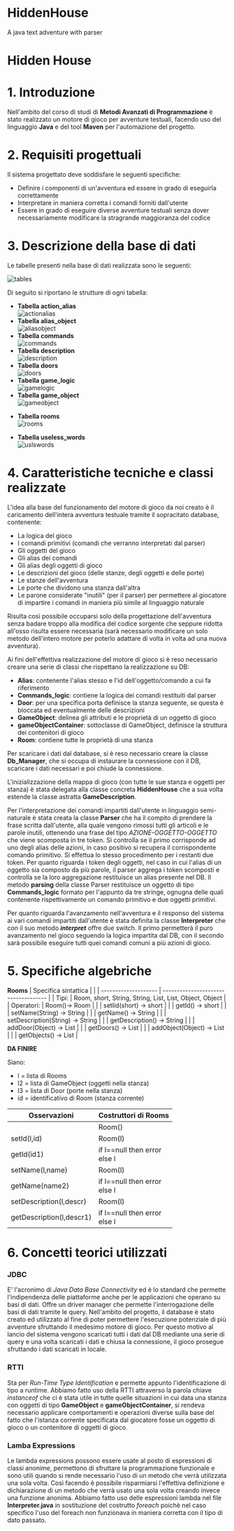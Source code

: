 # HiddenHouse
A java text adventure with parser

# Hidden House

# 1. Introduzione
Nell'ambito del corso di studi di **Metodi Avanzati di Programmazione** è stato realizzato un motore di gioco per avventure testuali, facendo uso del linguaggio **Java** e del tool **Maven** per l'automazione del progetto.

# 2. Requisiti progettuali
Il sistema progettato deve soddisfare le seguenti specifiche:
* Definire i componenti di un'avventura ed essere in grado di eseguirla correttamente
* Interpretare in maniera corretta i comandi forniti dall'utente
* Essere in grado di eseguire diverse avventure testuali senza dover necessariamente modificare la stragrande maggioranza 
del codice

# 3. Descrizione della base di dati
Le tabelle presenti nella base di dati realizzata sono le seguenti:

![tables](doc/db_tables.png)

Di seguito si riportano le strutture di ogni tabella:
+ **Tabella action_alias** <br>![actionalias](doc/action_alias.png)
+ **Tabella alias_object** <br>![aliasobject](doc/alias_object.png)
+ **Tabella commands** <br>![commands](doc/commands.png)
+ **Tabella description** <br>![description](doc/description.png)
+ **Tabella doors** <br>![doors](doc/doors.png)
+ **Tabella game_logic** <br>![gamelogic](doc/game_logic.png)
+ **Tabella game_object** <br>![gameobject](doc/game_object.png)
* **Tabella rooms** <br>![rooms](doc/rooms.png)
+ **Tabella useless_words** <br>![uslswords](doc/useless_words.png)

# 4. Caratteristiche tecniche e classi realizzate
L'idea alla base del funzionamento del motore di gioco da noi creato è il caricamento dell'intera avventura testuale tramite il sopracitato database, contenente:
* La logica del gioco
* I comandi primitivi (comandi che verranno interpretati dal parser)
* Gli oggetti del gioco
* Gli alias dei comandi 
* Gli alias degli oggetti di gioco
* Le descrizioni del gioco (delle stanze, degli oggetti e delle porte)
* Le stanze dell'avventura
* Le porte che dividono una stanza dall'altra
* Le parone considerate "inutili" (per il parser) per permettere al giocatore di impartire i comandi in maniera più simile al linguaggio naturale

Risulta così possibile occuparsi solo della progettazione dell'avventura senza badare troppo alla modifica del codice sorgente che seppure ridotta all'osso risulta essere necessaria (sarà necessario modificare un solo metodo dell'intero motore per poterlo adattare di volta in volta ad una nuova avventura).

Ai fini dell'effettiva realizzazione del motore di gioco si è reso necessario creare una serie di classi che rispettano la realizzazione su DB:
+ **Alias**: contenente l'alias stesso e l'id dell'oggetto/comando a cui fa riferimento
+ **Commands_logic**: contiene la logica dei comandi restituiti dal parser
+ **Door**:  per una specifica porta definisce la stanza seguente, se questa è bloccata ed eventualmente delle descrizioni
+ **GameObject**: delinea gli attributi e le proprietà di un oggetto di gioco
+ **gameObjectContainer**: sottoclasse di GameObject, definisce la struttura dei contenitori di gioco
+ **Room**: contiene tutte le proprietà di una stanza

Per scaricare i dati dal database, si è reso necessario creare la classe **Db_Manager**, che si occupa di instaurare la connessione con il DB, scaricare i dati necessari e poi chiude la connessione.

L'inizializzazione della mappa di gioco (con tutte le sue stanza e oggetti per stanza) è stata delegata alla classe concreta **HiddenHouse** che a sua volta estende la classe astratta **GameDescription**.

Per l'interpretazione dei comandi impartiti dall'utente in linguaggio semi-naturale è stata creata la classe **Parser** che ha il compito di prendere la frase scritta dall'utente, alla quale vengono rimossi tutti gli articoli e le parole inutili, ottenendo una frase del tipo _AZIONE-OGGETTO-OGGETTO_ che viene scomposta in tre token. Si controlla se il primo corrisponde ad uno degli alias delle azioni, in caso positivo si recupera il corrispondente comando primitivo. Si effettua lo stesso procedimento per i restanti due token. Per quanto riguarda i token degli oggetti, nel caso in cui l'alias di un oggetto sia composto da più parole, il parser aggrega i token scomposti e controlla se la loro aggregazione restituisce un alias presente nel DB. Il metodo **parsing** della classe Parser restituisce un oggetto di tipo **Commands_logic** formato per l'appunto da tre stringe, ognugna delle quali contenente rispettivamente un comando primitivo e due oggetti primitivi.

Per quanto riguarda l'avanzamento nell'avventura e il responso del sistema ai vari comandi impartiti dall'utente è stata definita la classe **Interpreter** che con il suo metodo **_interpret_** offre due switch. Il primo permetterà il puro avanzamento nel gioco seguendo la logica impartita dal DB, con il secondo sarà possibile eseguire tutti quei comandi comuni a più azioni di gioco.

# 5. Specifiche algebriche
**Rooms**
| Specifica sintattica |                                      |
| -------------------- | ------------------------------------ |
| Tipi:                | Room, short, String, String, List, List, Object, Object         |
| Operatori:           | Room()-> Room |
|                      | setIid(short) -> short          |
|                      | getId() -> short         |
|                      | setName(String) -> String      |
|                      | getName() -> String      |
|                      | setDescription(String) -> String      |
|                      | getDescription() -> String      |
|                      | addDoor(Object) -> List      |
|                      | getDoors() -> List      |
|                      | addObject(Object) -> List      |
|                      | getObjects() -> List      |

**DA FINIRE**

Siano:
* l = lista di Rooms
* l2 = lista di GameObject (oggetti nella stanza)
* l3 = lista di Door (porte nella stanza)
* id = identificativo di Room (stanza corrente)

| Osservazioni         | Costruttori di Rooms        |
| -----------------    | --------------------------- |
|                      | Room()                      |
| setId(l,id)          | Room(l)                     |
| getId(id1)           | if l==null then error <br> else l |       
| setName(l,name)      | Room(l)                      |
| getName(name2)       | if l==null then error <br> else l |
| setDescription(l,descr) | Room(l)                      |
| getDescription(l,descr1) | if l==null then error <br> else l |

# 6. Concetti teorici utilizzati
### JDBC ###
E’ l'acronimo di _Java Data Base Connectivity_ ed è lo standard che permette l'indipendenza delle piattaforme anche per le applicazioni che operano su basi di dati. Offre un driver manager che permette l'interrogazione delle basi di dati tramite le query. Nell'ambito del progetto, il database è stato creato ed utilizzato al fine di poter permettere l'esecuzione potenziale di più avventure sfruttando il medesimo motore di gioco. Per questo motivo al lancio del sistema vengono scaricati tutti i dati dal DB mediante una serie di query e una volta scaricati i dati e chiusa la connessione, il gioco prosegue sfruttando i dati scaricati in locale.

### RTTI ###
Sta per _Run-Time Type Identification_ e permette appunto l'identificazione di tipo a runtime. Abbiamo fatto uso della RTTI attraverso la parola chiave _instanceof_ che ci è stata utile in tutte quelle situazioni in cui data una stanza con oggetti di tipo **GameObject** e **gameObjectContainer**, si rendeva necessario applicare comportamenti e operazioni diverse sulla base del fatto che l'istanza corrente specificata dal giocatore fosse un oggetto di gioco o un contenitore di oggetti di gioco.

### Lamba Expressions ###
Le lambda expressions possono essere usate al posto di espressioni di classi anonime, permettono di sfruttare la programmazione funzionale e sono utili quando si rende necessario l'uso di un metodo che verrà utilizzata una sola volta. Così facendo è possibile risparmiarsi l'effettiva definizione e dichiarazione di un metodo che verrà usato una sola volta creando invece una funzione anonima. Abbiamo fatto uso delle espressioni lambda nel file **Interpreter.java** in sostituzione del costrutto _foreach_ poichè nel caso specifico l'uso del foreach non funzionava in maniera corretta con il tipo di dato passato.
